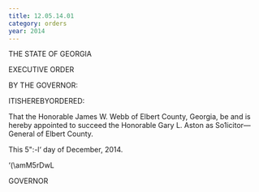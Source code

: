 ```yaml
---
title: 12.05.14.01
category: orders
year: 2014
---
```

 

THE STATE OF GEORGIA

EXECUTIVE ORDER

BY THE GOVERNOR:

ITISHEREBYORDERED:

That the Honorable James W. Webb of Elbert County,
Georgia, be and is hereby appointed to succeed the
Honorable Gary L. Aston as So1icitor—General of Elbert
County.

This 5":-l‘ day of December, 2014.

‘(\amM5rDwL

GOVERNOR

